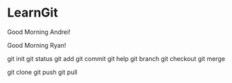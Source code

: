 # LearnGit

Good Morning Andrei!

Good Morning Ryan!

git init
git status
git add
git commit
git help
git branch
git checkout
git merge

git clone
git push
git pull
